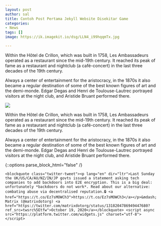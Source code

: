 ```yaml
---
layout: post
author: sal
title: Contoh Post Pertama Jekyll Website Disekitar Game
categories:
- News
tags: []
image: https://ik.imagekit.io/dsg/LLN4_i99hqqmTx.jpg

---
```

Within the Hôtel de Crillon, which was built in 1758, Les Ambassadeurs operated as a restaurant since the mid-19th century. It reached its peak of fame as a restaurant and nightclub (a café-concert) in the last three decades of the 19th century.

Always a center of entertainment for the aristocracy, in the 1870s it also became a regular destination of some of the best known figures of art and the demi-monde. Edgar Degas and Henri de Toulouse-Lautrec portrayed visitors at the night club, and Aristide Bruant performed there.

![](https://ik.imagekit.io/dsg/LLN1_PztZIpvOEov.jpg)

Within the Hôtel de Crillon, which was built in 1758, Les Ambassadeurs operated as a restaurant since the mid-19th century. It reached its peak of fame as a restaurant and nightclub (a café-concert) in the last three decades of the 19th century.

Always a center of entertainment for the aristocracy, in the 1870s it also became a regular destination of some of the best known figures of art and the demi-monde. Edgar Degas and Henri de Toulouse-Lautrec portrayed visitors at the night club, and Aristide Bruant performed there.

{::options parse_block_html="false" /}

<div class="center">

`<blockquote class="twitter-tweet"><p lang="en" dir="ltr">Last Sunday the UK/US/CA/AU/NZ/IN/JP govts issued a statement asking tech companies to add backdoors into E2E encryption. This is a big deal: unfortunately *backdoors do not work*. Read about our alternative: combating abuse via decentralised reputation.🔒 <a href="https://t.co/Ez7sMOWCh3">https://t.co/Ez7sMOWCh3</a></p>&mdash; Matrix (@matrixdotorg) <a href="https://twitter.com/matrixdotorg/status/1318204786949447680?ref_src=twsrc%5Etfw">October 19, 2020</a></blockquote> <script async src="https://platform.twitter.com/widgets.js" charset="utf-8"></script>`

</div>